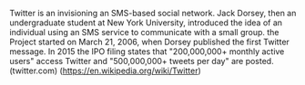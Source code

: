 Twitter is an invisioning an SMS-based social network. Jack Dorsey, then an undergraduate student at New York University, introduced the idea of an individual using an SMS service to communicate with a small group. the Project started on March 21, 2006, when Dorsey published the first Twitter message. In 2015 the IPO filing states that "200,000,000+ monthly active users" access Twitter and "500,000,000+ tweets per day" are posted.
(twitter.com)
(https://en.wikipedia.org/wiki/Twitter)